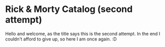 # Rick & Morty Catalog (second attempt)

Hello and welcome, as the title says this is the second attempt. In the end I couldn't afford to give up, so here I am once again. :D
